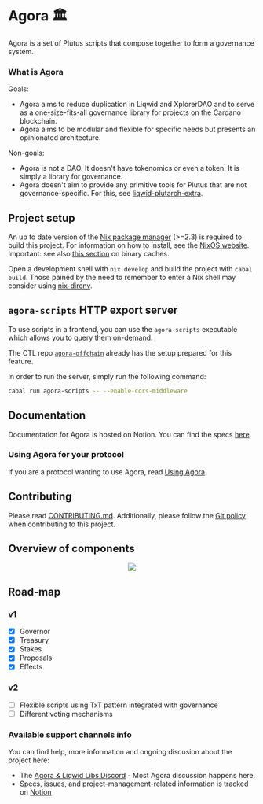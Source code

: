 # Agora :classical_building:

Agora is a set of Plutus scripts that compose together to form a governance system.

### What is Agora

Goals:

-   Agora aims to reduce duplication in Liqwid and XplorerDAO and to serve as a one-size-fits-all governance library for projects on the Cardano blockchain.
-   Agora aims to be modular and flexible for specific needs but presents an opinionated architecture.

Non-goals:

-   Agora is not a DAO. It doesn't have tokenomics or even a token. It is simply a library for governance.
-   Agora doesn't aim to provide any primitive tools for Plutus that are not governance-specific. For this, see [liqwid-plutarch-extra](https://github.com/Liqwid-Labs/liqwid-plutarch-extra/).

## Project setup

An up to date version of the [Nix package manager](nixos.org) (>=2.3) is required to build this project. For information on how to install, see the [NixOS website](https://nixos.org/download.html). Important: see also [this section](https://github.com/input-output-hk/plutus#nix-advice) on binary caches.

Open a development shell with `nix develop` and build the project with `cabal build`. Those pained by the need to remember to enter a Nix shell may consider using [nix-direnv](https://github.com/nix-community/nix-direnv).

## `agora-scripts` HTTP export server

To use scripts in a frontend, you can use the `agora-scripts` executable which allows you to query them on-demand.

The CTL repo [`agora-offchain`](https://github.com/mlabs-haskell/agora-offchain) already has the setup prepared for this feature.

In order to run the server, simply run the following command:

```sh
cabal run agora-scripts -- --enable-cors-middleware
```

## Documentation

Documentation for Agora is hosted on Notion. You can find the specs [here](https://liqwid.notion.site/Agora-Specs-Overview-fd7df78313cf4dc0b1522cb9260b77d1).

### Using Agora for your protocol

If you are a protocol wanting to use Agora, read [Using Agora](https://liqwid.notion.site/Using-Agora-74ceb4a70d024992abd9ff07087013e6).

## Contributing

Please read [CONTRIBUTING.md](./CONTRIBUTING.md). Additionally, please follow the [Git policy](https://liqwid.notion.site/Git-Policy-9a7979b2fd5d4604b6d042b084e7e14f) when contributing to this project.

## Overview of components

<p align="center">
  <img src="/docs/diagrams/gov-overview.svg"/>
</p>

## Road-map

### v1

-   [x] Governor
-   [x] Treasury
-   [x] Stakes
-   [x] Proposals
-   [x] Effects

### v2

-   [ ] Flexible scripts using TxT pattern integrated with governance
-   [ ] Different voting mechanisms

### Available support channels info

You can find help, more information and ongoing discusion about the project here:

- The [Agora & Liqwid Libs Discord](https://discord.gg/yGkjxrYueB) - Most Agora discussion happens here.
- Specs, issues, and project-management-related information is tracked on [Notion](https://www.notion.so/liqwid)
